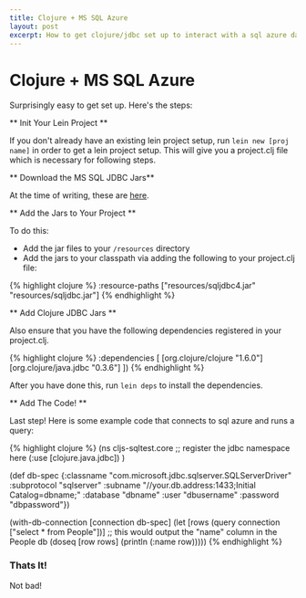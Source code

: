 ```yaml
---
title: Clojure + MS SQL Azure
layout: post
excerpt: How to get clojure/jdbc set up to interact with a sql azure database
---
```


# Clojure + MS SQL Azure

Surprisingly easy to get set up. Here's the steps:

** Init Your Lein Project **

If you don't already have an existing lein project setup, run `lein new [proj name]` in order to get a lein project setup. This will give you a project.clj file which is necessary for following steps. 

** Download the MS SQL JDBC Jars**

At the time of writing, these are [here](http://www.microsoft.com/en-us/download/details.aspx?id=11774).

** Add the Jars to Your Project **

To do this:

- Add the jar files to your `/resources` directory
- Add the jars to your classpath via adding the following to your project.clj file:


{% highlight clojure %}
:resource-paths ["resources/sqljdbc4.jar" "resources/sqljdbc.jar"]
{% endhighlight %}

** Add Clojure JDBC Jars **

Also ensure that you have the following dependencies registered in your project.clj. 

{% highlight clojure %}
  :dependencies [
                 [org.clojure/clojure "1.6.0"]
                 [org.clojure/java.jdbc "0.3.6"]
                 ])
{% endhighlight %}

After you have done this, run `lein deps` to install the dependencies. 

** Add The Code! **

Last step! Here is some example code that connects to sql azure and runs a query:

{% highlight clojure %}
(ns cljs-sqltest.core
  ;; register the jdbc namespace here
  (:use [clojure.java.jdbc])
  )

(def db-spec {:classname "com.microsoft.jdbc.sqlserver.SQLServerDriver"
              :subprotocol "sqlserver"
              :subname "//your.db.address:1433;Initial Catalog=dbname;"
              :database "dbname"
              :user "dbusername"
              :password "dbpassword"})

(with-db-connection [connection db-spec]
  (let [rows (query connection
                         ["select * from People"])]
    ;; this would output the "name" column in the People db
    (doseq [row rows] (println (:name row)))))
{% endhighlight %}

### Thats It!

Not bad!